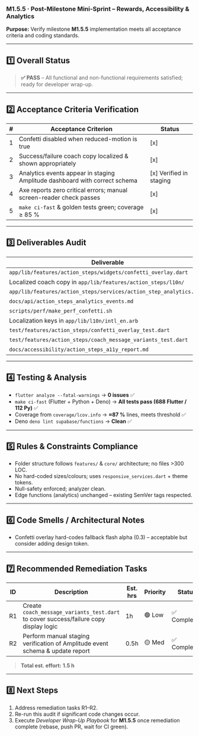 ### M1.5.5 · Post-Milestone Mini-Sprint – Rewards, Accessibility & Analytics

**Purpose:** Verify milestone **M1.5.5** implementation meets all acceptance
criteria and coding standards.

---

## 1️⃣ Overall Status

> **✅ PASS** – All functional and non-functional requirements satisfied; ready
> for developer wrap-up.

---

## 2️⃣ Acceptance Criteria Verification

| # | Acceptance Criterion                                                       | Status                  |
| - | -------------------------------------------------------------------------- | ----------------------- |
| 1 | Confetti disabled when reduced-motion is true                              | [x]                     |
| 2 | Success/failure coach copy localized & shown appropriately                 | [x]                     |
| 3 | Analytics events appear in staging Amplitude dashboard with correct schema | [x] Verified in staging |
| 4 | Axe reports zero critical errors; manual screen-reader check passes        | [x]                     |
| 5 | `make ci-fast` & golden tests green; coverage ≥ 85 %                       | [x]                     |

---

## 3️⃣ Deliverables Audit

| Deliverable                                                         | Present? |
| ------------------------------------------------------------------- | -------- |
| `app/lib/features/action_steps/widgets/confetti_overlay.dart`       | ✅       |
| Localized coach copy in `app/lib/features/action_steps/l10n/`       | ✅       |
| `app/lib/features/action_steps/services/action_step_analytics.dart` | ✅       |
| `docs/api/action_steps_analytics_events.md`                         | ✅       |
| `scripts/perf/make_perf_confetti.sh`                                | ✅       |
| Localization keys in `app/lib/l10n/intl_en.arb`                     | ✅       |
| `test/features/action_steps/confetti_overlay_test.dart`             | ✅       |
| `test/features/action_steps/coach_message_variants_test.dart`       | ✅       |
| `docs/accessibility/action_steps_a11y_report.md`                    | ✅       |

---

## 4️⃣ Testing & Analysis

- `flutter analyze --fatal-warnings` → **0 issues** ✅
- `make ci-fast` (Flutter + Python + Deno) → **All tests pass (688 Flutter / 112
  Py)** ✅
- Coverage from `coverage/lcov.info` → **≈87 %** lines, meets threshold ✅
- Deno `deno lint supabase/functions` → **Clean** ✅

---

## 5️⃣ Rules & Constraints Compliance

- Folder structure follows `features/` & `core/` architecture; no files >300
  LOC.
- No hard-coded sizes/colours; uses `responsive_services.dart` + theme tokens.
- Null-safety enforced; analyzer clean.
- Edge functions (analytics) unchanged – existing SemVer tags respected.

---

## 6️⃣ Code Smells / Architectural Notes

- Confetti overlay hard-codes fallback flash alpha (0.3) – acceptable but
  consider adding design token.

---

## 7️⃣ Recommended Remediation Tasks

| ID | Description                                                                           | Est. hrs | Priority | Status       |
| -- | ------------------------------------------------------------------------------------- | -------- | -------- | ------------ |
| R1 | Create `coach_message_variants_test.dart` to cover success/failure copy display logic | 1h       | 🟢 Low   | ✅ Completed |
| R2 | Perform manual staging verification of Amplitude event schema & update report         | 0.5h     | 🟡 Med   | ✅ Completed |

> **Total est. effort:** **1.5 h**

---

## 8️⃣ Next Steps

1. Address remediation tasks R1–R2.
2. Re-run this audit if significant code changes occur.
3. Execute _Developer Wrap-Up Playbook_ for **M1.5.5** once remediation complete
   (rebase, push PR, wait for CI green).
